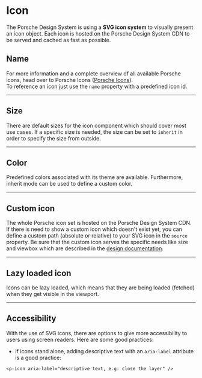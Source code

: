 # Icon

The Porsche Design System is using a **SVG icon system** to visually present an icon object. Each icon is hosted on the Porsche Design System CDN to be served and cached as fast as possible.

## Name

For more information and a complete overview of all available Porsche icons, head over to Porsche Icons ([Porsche Icons](https://icons.porsche.com)).  
To reference an icon just use the `name` property with a predefined icon id.

<Playground :themeable="true">
  <template v-slot="{theme}">
    <p-icon :theme="theme" name="360" aria-label="360 icon"></p-icon>
    <p-icon :theme="theme" name="arrow-double-down" aria-label="Arrow double down icon"></p-icon>
    <p-icon :theme="theme" name="arrow-double-left" aria-label="Arrow double left icon"></p-icon>
    <p-icon :theme="theme" name="arrow-double-right" aria-label="Arrow double right icon"></p-icon>
    <p-icon :theme="theme" name="arrow-double-up" aria-label="Arrow double up icon"></p-icon>
    <p-icon :theme="theme" name="arrow-down" aria-label="Arrow down icon"></p-icon>
    <p-icon :theme="theme" name="arrow-first" aria-label="Arrow first icon"></p-icon>
    <p-icon :theme="theme" name="arrow-head-down" aria-label="Arrow head down icon"></p-icon>
    <p-icon :theme="theme" name="arrow-head-left" aria-label="Arrow head left icon"></p-icon>
    <p-icon :theme="theme" name="arrow-head-right" aria-label="Arrow head right icon"></p-icon>
    <p-icon :theme="theme" name="arrow-head-up" aria-label="Arrow head up icon"></p-icon>
    <p-icon :theme="theme" name="arrow-last" aria-label="Arrow last icon"></p-icon>
    <p-icon :theme="theme" name="arrow-left" aria-label="Arrow left icon"></p-icon>
    <p-icon :theme="theme" name="arrow-right" aria-label="Arrow right icon"></p-icon>
    <p-icon :theme="theme" name="arrow-up" aria-label="Arrow up icon"></p-icon>
    <p-icon :theme="theme" name="chat" aria-label="Chat icon"></p-icon>
    <p-icon :theme="theme" name="email" aria-label="Email icon"></p-icon>
    <p-icon :theme="theme" name="exclamation" aria-label="Exclamation icon"></p-icon>
    <p-icon :theme="theme" name="information" aria-label="Information icon"></p-icon>
    <p-icon :theme="theme" name="phone" aria-label="Phone icon"></p-icon>
    <p-icon :theme="theme" name="question" aria-label="Question icon"></p-icon>
    <p-icon :theme="theme" name="warning" aria-label="Warning icon"></p-icon>
    <p-icon :theme="theme" name="add" aria-label="Add icon"></p-icon>
    <p-icon :theme="theme" name="adjust" aria-label="Adjust icon"></p-icon>
    <p-icon :theme="theme" name="chart" aria-label="Chart icon"></p-icon>
    <p-icon :theme="theme" name="check" aria-label="Check icon"></p-icon>
    <p-icon :theme="theme" name="close" aria-label="Close icon"></p-icon>
    <p-icon :theme="theme" name="compare" aria-label="Compare icon"></p-icon>
    <p-icon :theme="theme" name="configurate" aria-label="Configurate icon"></p-icon>
    <p-icon :theme="theme" name="delete" aria-label="Delete icon"></p-icon>
    <p-icon :theme="theme" name="disable" aria-label="Disable icon"></p-icon>
    <p-icon :theme="theme" name="download" aria-label="Download icon"></p-icon>
    <p-icon :theme="theme" name="edit" aria-label="Edit icon"></p-icon>
    <p-icon :theme="theme" name="external" aria-label="External icon"></p-icon>
    <p-icon :theme="theme" name="filter" aria-label="Filter icon"></p-icon>
    <p-icon :theme="theme" name="grid" aria-label="Grid icon"></p-icon>
    <p-icon :theme="theme" name="increase" aria-label="Increase icon"></p-icon>
    <p-icon :theme="theme" name="list" aria-label="List icon"></p-icon>
    <p-icon :theme="theme" name="logout" aria-label="Logout icon"></p-icon>
    <p-icon :theme="theme" name="menu-dots-horizontal" aria-label="Menu dots horizontal icon"></p-icon>
    <p-icon :theme="theme" name="menu-lines" aria-label="Menu lines icon"></p-icon>
    <p-icon :theme="theme" name="minus" aria-label="Minus icon"></p-icon>
    <p-icon :theme="theme" name="plus" aria-label="Plus icon"></p-icon>
    <p-icon :theme="theme" name="refresh" aria-label="Refresh icon"></p-icon>
    <p-icon :theme="theme" name="reset" aria-label="Reset icon"></p-icon>
    <p-icon :theme="theme" name="save" aria-label="Save icon"></p-icon>
    <p-icon :theme="theme" name="search" aria-label="Search icon"></p-icon>
    <p-icon :theme="theme" name="sort" aria-label="Sort icon"></p-icon>
    <p-icon :theme="theme" name="stack" aria-label="Stack icon"></p-icon>
    <p-icon :theme="theme" name="subtract" aria-label="Substract icon"></p-icon>
    <p-icon :theme="theme" name="switch" aria-label="Switch icon"></p-icon>
    <p-icon :theme="theme" name="upload" aria-label="Upload icon"></p-icon>
    <p-icon :theme="theme" name="view-off" aria-label="View off icon"></p-icon>
    <p-icon :theme="theme" name="view" aria-label="View icon"></p-icon>
    <p-icon :theme="theme" name="zoom-in" aria-label="Zoom in icon"></p-icon>
    <p-icon :theme="theme" name="zoom-out" aria-label="Zoom out icon"></p-icon>
    <p-icon :theme="theme" name="battery-empty" aria-label="Battery empty icon"></p-icon>
    <p-icon :theme="theme" name="charging-station" aria-label="Charging station icon"></p-icon>
    <p-icon :theme="theme" name="flash" aria-label="Flash icon"></p-icon>
    <p-icon :theme="theme" name="plug" aria-label="Plug icon"></p-icon>
    <p-icon :theme="theme" name="augmented-reality" aria-label="Augmented reality icon"></p-icon>
    <p-icon :theme="theme" name="broadcast" aria-label="Broadcast icon"></p-icon>
    <p-icon :theme="theme" name="camera" aria-label="Camera icon"></p-icon>
    <p-icon :theme="theme" name="closed-caption" aria-label="Closed caption icon"></p-icon>
    <p-icon :theme="theme" name="document" aria-label="Document icon"></p-icon>
    <p-icon :theme="theme" name="image" aria-label="Image icon"></p-icon>
    <p-icon :theme="theme" name="mobile" aria-label="Mobile icon"></p-icon>
    <p-icon :theme="theme" name="pause" aria-label="Pause icon"></p-icon>
    <p-icon :theme="theme" name="play" aria-label="Play icon"></p-icon>
    <p-icon :theme="theme" name="printer" aria-label="Printer icon"></p-icon>
    <p-icon :theme="theme" name="replay" aria-label="Replay icon"></p-icon>
    <p-icon :theme="theme" name="screen" aria-label="Screen icon"></p-icon>
    <p-icon :theme="theme" name="tablet" aria-label="Tablet icon"></p-icon>
    <p-icon :theme="theme" name="video" aria-label="Video icon"></p-icon>
    <p-icon :theme="theme" name="volume-off" aria-label="Volume off icon"></p-icon>
    <p-icon :theme="theme" name="volume-up" aria-label="Volume up icon"></p-icon>
    <p-icon :theme="theme" name="wifi" aria-label="Wifi icon"></p-icon>
    <p-icon :theme="theme" name="city" aria-label="City icon"></p-icon>
    <p-icon :theme="theme" name="country-road" aria-label="Country road icon"></p-icon>
    <p-icon :theme="theme" name="globe" aria-label="Globe icon"></p-icon>
    <p-icon :theme="theme" name="highway" aria-label="Highway icon"></p-icon>
    <p-icon :theme="theme" name="home" aria-label="Home icon"></p-icon>
    <p-icon :theme="theme" name="locate" aria-label="Locate icon"></p-icon>
    <p-icon :theme="theme" name="pin" aria-label="Pin icon"></p-icon>
    <p-icon :theme="theme" name="route" aria-label="Route icon"></p-icon>
    <p-icon :theme="theme" name="gift" aria-label="Gift icon"></p-icon>
    <p-icon :theme="theme" name="leaf" aria-label="Leaf icon"></p-icon>
    <p-icon :theme="theme" name="leather" aria-label="Leather icon"></p-icon>
    <p-icon :theme="theme" name="light" aria-label="Light icon"></p-icon>
    <p-icon :theme="theme" name="lock-open" aria-label="Lock open icon"></p-icon>
    <p-icon :theme="theme" name="lock" aria-label="Lock icon"></p-icon>
    <p-icon :theme="theme" name="moon" aria-label="Moon icon"></p-icon>
    <p-icon :theme="theme" name="racing-flag" aria-label="Racing flag icon"></p-icon>
    <p-icon :theme="theme" name="snowflake" aria-label="Snowflake icon"></p-icon>
    <p-icon :theme="theme" name="star" aria-label="Star icon"></p-icon>
    <p-icon :theme="theme" name="sun" aria-label="Sun icon"></p-icon>
    <p-icon :theme="theme" name="weight" aria-label="Weight icon"></p-icon>
    <p-icon :theme="theme" name="work" aria-label="Work icon"></p-icon>
    <p-icon :theme="theme" name="wrench" aria-label="Wrench icon"></p-icon>
    <p-icon :theme="theme" name="calendar" aria-label="Calendar icon"></p-icon>
    <p-icon :theme="theme" name="clock" aria-label="Clock icon"></p-icon>
    <p-icon :theme="theme" name="duration" aria-label="Duration icon"></p-icon>
    <p-icon :theme="theme" name="stopwatch" aria-label="Stopwatch icon"></p-icon>
    <p-icon :theme="theme" name="calculator" aria-label="Calculator icon"></p-icon>
    <p-icon :theme="theme" name="card" aria-label="Card icon"></p-icon>
    <p-icon :theme="theme" name="purchase" aria-label="Purcahse icon"></p-icon>
    <p-icon :theme="theme" name="shopping-cart" aria-label="Shopping cart icon"></p-icon>
    <p-icon :theme="theme" name="logo-baidu" aria-label="Logo Baidu icon"></p-icon>
    <p-icon :theme="theme" name="logo-delicious" aria-label="Logo Delicious icon"></p-icon>
    <p-icon :theme="theme" name="logo-digg" aria-label="Logo Digg icon"></p-icon>
    <p-icon :theme="theme" name="logo-facebook" aria-label="Logo Facebook icon"></p-icon>
    <p-icon :theme="theme" name="logo-foursquare" aria-label="Logo Foursquare icon"></p-icon>
    <p-icon :theme="theme" name="logo-gmail" aria-label="Logo Gmail icon"></p-icon>
    <p-icon :theme="theme" name="logo-google" aria-label="Logo Google icon"></p-icon>
    <p-icon :theme="theme" name="logo-hatena" aria-label="Logo hatena icon"></p-icon>
    <p-icon :theme="theme" name="logo-instagram" aria-label="Logo Instagram icon"></p-icon>
    <p-icon :theme="theme" name="logo-kaixin" aria-label="Logo Kaixin icon"></p-icon>
    <p-icon :theme="theme" name="logo-linkedin" aria-label="Logo Linkedin icon"></p-icon>
    <p-icon :theme="theme" name="logo-pinterest" aria-label="Logo Pinterest icon"></p-icon>
    <p-icon :theme="theme" name="logo-qq-share" aria-label="Logo QQ Share icon"></p-icon>
    <p-icon :theme="theme" name="logo-qq" aria-label="Logo QQ icon"></p-icon>
    <p-icon :theme="theme" name="logo-skyrock" aria-label="Logo Skyrock icon"></p-icon>
    <p-icon :theme="theme" name="logo-sohu" aria-label="Logo Sohu icon"></p-icon>
    <p-icon :theme="theme" name="logo-tecent" aria-label="Logo Tecent icon"></p-icon>
    <p-icon :theme="theme" name="logo-telegram" aria-label="Logo Telegram icon"></p-icon>
    <p-icon :theme="theme" name="logo-tumblr" aria-label="Logo Tumblr icon"></p-icon>
    <p-icon :theme="theme" name="logo-twitter" aria-label="Logo Twitter icon"></p-icon>
    <p-icon :theme="theme" name="logo-viber" aria-label="Logo Viber icon"></p-icon>
    <p-icon :theme="theme" name="logo-vk" aria-label="Logo VK icon"></p-icon>
    <p-icon :theme="theme" name="logo-wechat" aria-label="Logo Wechat icon"></p-icon>
    <p-icon :theme="theme" name="logo-weibo" aria-label="Logo Weibo icon"></p-icon>
    <p-icon :theme="theme" name="logo-whatsapp" aria-label="Logo Whatsapp icon"></p-icon>
    <p-icon :theme="theme" name="logo-xing" aria-label="Logo Xing icon"></p-icon>
    <p-icon :theme="theme" name="logo-yahoo" aria-label="Logo Yahoo icon"></p-icon>
    <p-icon :theme="theme" name="logo-youku" aria-label="Logo Youku icon"></p-icon>
    <p-icon :theme="theme" name="logo-youtube" aria-label="Logo YouTube icon"></p-icon>
    <p-icon :theme="theme" name="rss" aria-label="RSS icon"></p-icon>
    <p-icon :theme="theme" name="share" aria-label="Share icon"></p-icon>
    <p-icon :theme="theme" name="user-group" aria-label="User group icon"></p-icon>
    <p-icon :theme="theme" name="user" aria-label="user icon"></p-icon>
    <p-icon :theme="theme" name="car" aria-label="car icon"></p-icon>
    <p-icon :theme="theme" name="co2-emission" aria-label="CO2 emission icon"></p-icon>
    <p-icon :theme="theme" name="cubic-capacity" aria-label="Cubic Capacity icon"></p-icon>
    <p-icon :theme="theme" name="fuel-station" aria-label="Fuel station icon"></p-icon>
    <p-icon :theme="theme" name="oil-can" aria-label="Oil can icon"></p-icon>
    <p-icon :theme="theme" name="steering-wheel" aria-label="Steering wheel icon"></p-icon>
    <p-icon :theme="theme" name="tachometer" aria-label="Tachometer icon"></p-icon>
    <p-icon :theme="theme" name="truck" aria-label="Truck icon"></p-icon>
  </template>
</Playground>
    
---

## Size

There are default sizes for the icon component which should cover most use cases. If a specific size is needed, the size can be set to `inherit` in order to specify the size from outside.

<Playground :themeable="true">
  <template #configurator>
    <select v-model="size">
      <option disabled>Select a size</option>
      <option>small</option>
      <option>medium</option>
      <option>large</option>
      <option>inherit</option>
    </select>
  </template>
  <template v-slot="{theme}">
    <p-icon :theme="theme" :size="size" name="highway" aria-label="Highway icon" :style="isInheritSize" />
  </template>
</Playground>
    
---

## Color
Predefined colors associated with its theme are available. Furthermore, inherit mode can be used to define a custom color.

<Playground :themeable="true">
  <template #configurator>
    <select v-model="color">
      <option disabled>Select a color</option>
      <option value="brand">Brand</option>
      <option value="default">Default</option>
      <option value="neutral-contrast-high">Neutral Contrast High</option>
      <option value="neutral-contrast-medium">Neutral Contrast Medium</option>
      <option value="neutral-contrast-low">Neutral Contrast Low</option>
      <option value="notification-success">Notification Success</option>
      <option value="notification-warning">Notification Warning</option>
      <option value="notification-error">Notification Error</option>
      <option value="inherit">Inherit</option>
    </select>
  </template>
  <template v-slot="{theme}">
    <p-icon :theme="theme" name="highway" :color="color" :style="isInheritColor" aria-label="Highway icon" />
  </template>
</Playground>

---

## Custom icon
The whole Porsche icon set is hosted on the Porsche Design System CDN. If there is need to show a custom icon which doesn't exist yet, you can define a custom path (absolute or relative) to your SVG icon in the `source` property. Be sure that the custom icon serves the specific needs like size and viewbox which are described in the [design documentation](#/components/icon#design).

<Playground :themeable="true">
  <template v-slot="{theme}">
    <p-icon :theme="theme" :source="require(`./assets/icon-custom-kaixin.svg`)" aria-label="Icon for social media platform Kaixin" />
  </template>
</Playground>

---

## Lazy loaded icon
Icons can be lazy loaded, which means that they are being loaded (fetched) when they get visible in the viewport.

<Playground :themeable="true">
  <template v-slot="{theme}">
    <p-icon :theme="theme" name="information" lazy="true" aria-label="Information icon" />
  </template>
</Playground>

---

## Accessibility
With the use of SVG icons, there are options to give more accessibility to users using screen readers. Here are some good practices:

* If icons stand alone, adding descriptive text with an `aria-label` attribute is a good practice:
```
<p-icon aria-label="descriptive text, e.g: close the layer" />
```

<script lang="ts">
  import { Component, Vue } from 'vue-property-decorator';
  
  @Component
  export default class PlaygroundIcon extends Vue {
    public size = 'large';
    public color = 'brand';
    
    public get isInheritSize() {
      return this.size === 'inherit' ? 'width: 96px; height: 96px;' : undefined;
    }
    
    public get isInheritColor() {
      return this.color === 'inherit' ? 'color: deeppink' : undefined;
    }
  }
</script>